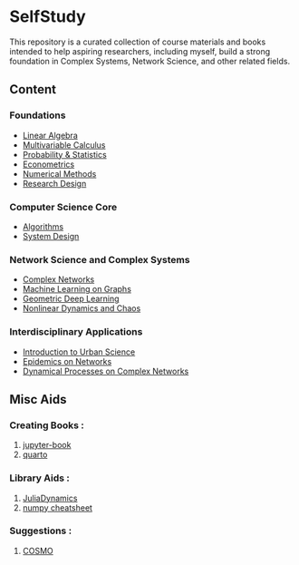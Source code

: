 # SelfStudy

This repository is a curated collection of course materials and books intended to help aspiring researchers, including myself, build a strong foundation in Complex Systems, Network Science, and other related fields.

## Content

### Foundations
- [Linear Algebra](./Mat-R-Refresher/)
- [Multivariable Calculus](./Mat-R-Refresher/)  
- [Probability & Statistics](./Mat-R-Refresher/pdfs/william_mendenhall_robert_j-_beaver_barbara_m-_bookfi-org.pdf)  
- [Econometrics](./Mat-R-Refresher/pdfs/Econometrics-James-H.-Stock-Mark-W.-Watson-Introduction-to-Econometrics-Global-Edition-Pearson-Education-Limited-2020.pdf)  
- [Numerical Methods](./Mat-R-Refresher/pdfs/William%20H.%20Press,%20Saul%20A.%20Teukolsky,%20William%20T.%20Vetterling,%20Bria%20-%20Numerical%20recipes_%20the%20art%20of%20scientific%20computing%20(2007,%20Cambridge%20University%20Press)%20-%20libgen.li.pdf)
- [Research Design](./Sci-RD-ResearchDesign)

### Computer Science Core
- [Algorithms](./CS-A-Algo/)
- [System Design](./CS-SD-SystemDesign/)

### Network Science and Complex Systems
- [Complex Networks](./Net-CN-ComplexNetworks/)
- [Machine Learning on Graphs](./CSNet-MLoG-MachieLearningOnGraphs/) 
- [Geometric Deep Learning](https://geometricdeeplearning.com/lectures/) 
- [Nonlinear Dynamics and Chaos](./Net-NDaC-NonlinearDynamicsAndChaos/)  

### Interdisciplinary Applications
- [Introduction to Urban Science](./CSS-ITUS-IntroToUrbanScience/)  
- [Epidemics on Networks](./Net-EoN-EpidemicsOnNetworks/)
- [Dynamical Processes on Complex Networks](./Net-DPoCN-DynamicalProcessesComplexNetworks/)


## Misc Aids

### Creating Books :

1. [jupyter-book](https://jupyterbook.org/en/stable/intro.html)
2. [quarto](https://quarto.org/docs/books/)

### Library Aids :

1. [JuliaDynamics](https://juliadynamics.github.io/JuliaDynamics/)
2. [numpy cheatsheet](https://gist.github.com/pourmand1376/aa6a8bc4fddda31fecbdf73b2535af21)

### Suggestions :

1. [COSMO](https://cosmo-notes.github.io/)
